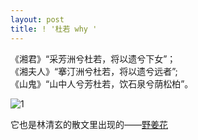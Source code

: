 ```yaml
---
layout: post
title: ! '杜若 why '
---
```


<p>《湘君》“采芳洲兮杜若，将以遗兮下女”；<br />
《湘夫人》“搴汀洲兮杜若，将以遗兮远者”;<br />
《山鬼》“山中人兮芳杜若，饮石泉兮荫松柏”。 </p>
<p><img src="http://i41.tinypic.com/2h83ee1.jpg" alt="1" /></p>
<p>它也是林清玄的散文里出现的——<a href="http://www.cqttg.com/class/jxtt/lqx/zhsw1/185625690.htm">野姜花</a>
</p>
